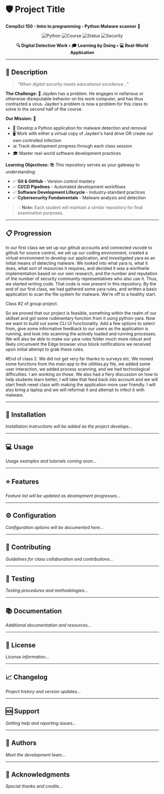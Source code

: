 # 🛡️ Project Title
**CompSci 150 - Intro to programming - Python Malware scanner** 🐍

<div align="center">

![Python](https://img.shields.io/badge/Python-3.8+-blue.svg)
![Course](https://img.shields.io/badge/Course-CompSci%20150-purple.svg)
![Status](https://img.shields.io/badge/Status-In%20Development-yellow.svg)
![Security](https://img.shields.io/badge/Security-Malware%20Detection-red.svg)

**🔍 Digital Detective Work • 🎓 Learning by Doing • 💻 Real-World Application**

</div>

---

## 📖 Description

> *"When digital security meets educational excellence..."*

**The Challenge:** 🚨 Jayden has a problem. He engages in nefarious or otherwise disreputable behavior on his work computer, and has thus contracted a virus. Jayden's problem is now a problem for this class to solve in the second half of the course.

**Our Mission:** 🎯
- 🐍 Develop a Python application for malware detection and removal
- 🖥️ Work with either a virtual copy of Jayden's hard drive OR create our own controlled infection
- 📊 Track development progress through each class session
- 🎓 Master real-world software development practices

**Learning Objectives:** 📚
This repository serves as your gateway to understanding:
- ✅ **Git & GitHub** - Version control mastery
- ✅ **CI/CD Pipelines** - Automated development workflows  
- ✅ **Software Development Lifecycle** - Industry-standard practices
- ✅ **Cybersecurity Fundamentals** - Malware analysis and detection

> 💡 **Note:** Each student will maintain a similar repository for final examination purposes.

---

## 📋 Progression
In our first class we set up our github accounts and connected vscode to github for source control, we 
set up our coding environment, created a virtual environment to develop our application, and investigated
yara as an initial means of detecting malware. We looked into what yara is, what it does, what sort of
resources it requires, and decided it was a worthwile implementation based on our own research, and the
number and reputation of the number of security community representatives who also use it. Thus, we
started writing code. That code is now present in this repository. By the end of our first class, we had gathered some yara rules, and written a basic application to scan the file system for malware. We're off to a healthy start.


Class #2 of group project.

So we proved that our project is feasible, something within the realm of our skillset and got some rudimentary function from it using python-yara. Now we want to build out some CLI UI functionality. Add a few options to select from, give some informative feedback to our users as the application is running, and look into scanning the actively loaded and running processes. We will also be able to make our yara rules folder much more robust and likely circumvent the Edge browser virus block notifications we received upon initial attempt to grab these rules.

#End of class 2. We did not get very far thanks to surveys etc. We moved some functions from the main app to the utilities.py file, we added some user interaction, we added process scanning, and we had technological difficulties. I am working on those. We also had a fiery discussion on how to help students learn better, I will take that feed back into account and we will start fresh nexet class with making the application more user friendly. I will also bring a laptop and we will reformat it and attempt to infect it with malware.

---

## 🚀 Installation
*Installation instructions will be added as the project develops...*

---

## 💻 Usage
*Usage examples and tutorials coming soon...*

---

## ⭐ Features
*Feature list will be updated as development progresses...*

---

## ⚙️ Configuration
*Configuration options will be documented here...*

---

## 🤝 Contributing
*Guidelines for class collaboration and contributions...*

---

## 🧪 Testing
*Testing procedures and methodologies...*

---

## 📚 Documentation
*Additional documentation and resources...*

---

## 📄 License
*License information...*

---

## 📈 Changelog
*Project history and version updates...*

---

## 🆘 Support
*Getting help and reporting issues...*

---

## 👥 Authors
*Meet the development team...*

---

## 🙏 Acknowledgments
*Special thanks and credits...*